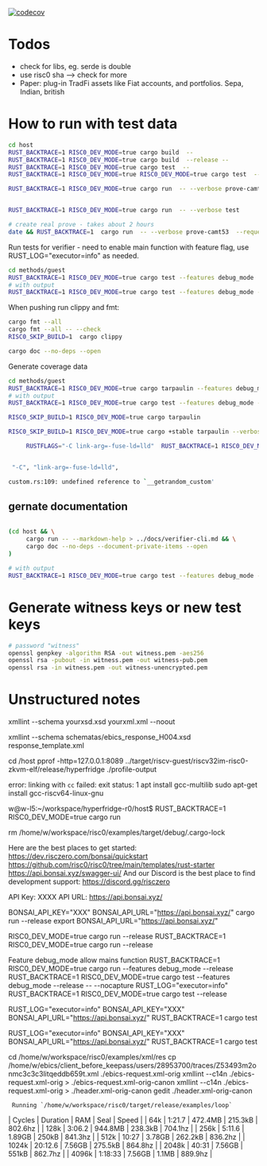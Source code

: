 [![codecov](https://codecov.io/gh/element36-io/hyperfridge-r0/graph/badge.svg?token=JNQZL1G2OM)](https://codecov.io/gh/element36-io/hyperfridge-r0)

# Todos

- check for libs, eg. serde is double
- use risc0 sha --> check for more
- Paper: plug-in TradFi assets like Fiat accounts, and portfolios. Sepa, Indian, british

# How to run with test data

```bash
cd host
RUST_BACKTRACE=1 RISC0_DEV_MODE=true cargo build  -- 
RUST_BACKTRACE=1 RISC0_DEV_MODE=true cargo build  --release -- 
RUST_BACKTRACE=1 RISC0_DEV_MODE=true cargo test  --
RUST_BACKTRACE=1 RISC0_DEV_MODE=true RISC0_DEV_MODE=true cargo test  -- --nocapture

RUST_BACKTRACE=1 RISC0_DEV_MODE=true cargo run  -- --verbose prove-camt53  --request="../data/test/test.xml" --bankkey ../data/pub_bank.pem --clientkey ../data/client.pem --witnesskey ../data/pub_witness.pem --clientiban CH4308307000289537312


RUST_BACKTRACE=1 RISC0_DEV_MODE=true cargo run  -- --verbose test 

# create real prove - takes about 2 hours
date && RUST_BACKTRACE=1  cargo run  -- --verbose prove-camt53  --request="../data/test/test.xml" --bankkey ../data/pub_bank.pem --clientkey ../data/client.pem --witnesskey ../data/pub_witness.pem --clientiban CH4308307000289537312 > "create-receipt-$(date).log" && date

```


Run tests for verifier - need to enable main function with feature flag, use RUST_LOG="executor=info" as needed.  

```bash
cd methods/guest
RUST_BACKTRACE=1 RISC0_DEV_MODE=true cargo test --features debug_mode
# with output 
RUST_BACKTRACE=1 RISC0_DEV_MODE=true cargo test --features debug_mode -- --nocapture
```

When pushing run clippy and fmt: 

```bash
cargo fmt --all
cargo fmt --all -- --check
RISC0_SKIP_BUILD=1  cargo clippy

cargo doc --no-deps --open
```

Generate coverage data

```bash
cd methods/guest
RUST_BACKTRACE=1 RISC0_DEV_MODE=true cargo tarpaulin --features debug_mode 
# with output 
RUST_BACKTRACE=1 RISC0_DEV_MODE=true cargo test --features debug_mode -- --nocapture

RISC0_SKIP_BUILD=1 RISC0_DEV_MODE=true cargo tarpaulin 

RISC0_SKIP_BUILD=1 RISC0_DEV_MODE=true cargo +stable tarpaulin --verbose --all-features --workspace --timeout 600 --out xml

     RUSTFLAGS="-C link-arg=-fuse-ld=lld"  RUST_BACKTRACE=1 RISC0_DEV_MODE=true cargo tarpaulin --packages=hyperfridge --skip-clean  --features debug_mode


 "-C", "link-arg=-fuse-ld=lld",

custom.rs:109: undefined reference to `__getrandom_custom'

```

## gernate documentation

```bash

(cd host && \
     cargo run -- --markdown-help > ../docs/verifier-cli.md && \
     cargo doc --no-deps --document-private-items --open
)

# with output 
RUST_BACKTRACE=1 RISC0_DEV_MODE=true cargo test --features debug_mode -- --nocapture
```

# Generate witness keys or new test keys

```bash
# password "witness"
openssl genpkey -algorithm RSA -out witness.pem -aes256
openssl rsa -pubout -in witness.pem -out witness-pub.pem
openssl rsa -in witness.pem -out witness-unencrypted.pem
```

# Unstructured notes

xmllint --schema yourxsd.xsd yourxml.xml --noout

xmllint --schema schematas/ebics_response_H004.xsd response_template.xml


cd /host
pprof -http=127.0.0.1:8089 ../target/riscv-guest/riscv32im-risc0-zkvm-elf/release/hyperfridge ./profile-output 

error: linking with `cc` failed: exit status: 1 
apt install gcc-multilib
sudo apt-get install gcc-riscv64-linux-gnu

w@w-l5:~/workspace/hyperfridge-r0/host$ RUST_BACKTRACE=1 RISC0_DEV_MODE=true cargo run

rm /home/w/workspace/risc0/examples/target/debug/.cargo-lock

Here are the best places to get started:
https://dev.risczero.com/bonsai/quickstart
https://github.com/risc0/risc0/tree/main/templates/rust-starter
https://api.bonsai.xyz/swagger-ui/
And our Discord is the best place to find development support:
https://discord.gg/risczero 

API Key: XXXX
API URL: https://api.bonsai.xyz/

BONSAI_API_KEY="XXX" BONSAI_API_URL="https://api.bonsai.xyz/" cargo run --release
export BONSAI_API_URL="https://api.bonsai.xyz/"

RISC0_DEV_MODE=true cargo run --release
RUST_BACKTRACE=1 RISC0_DEV_MODE=true cargo run  --release

Feature debug_mode allow mains function
RUST_BACKTRACE=1 RISC0_DEV_MODE=true cargo run  --features debug_mode --release
RUST_BACKTRACE=1 RISC0_DEV_MODE=true cargo test --features debug_mode --release -- --nocapture
RUST_LOG="executor=info" RUST_BACKTRACE=1 RISC0_DEV_MODE=true cargo test  --release

RUST_LOG="executor=info"   BONSAI_API_KEY="XXX" BONSAI_API_URL="https://api.bonsai.xyz/" RUST_BACKTRACE=1 cargo test

RUST_LOG="executor=info"   BONSAI_API_KEY="XXX" BONSAI_API_URL="https://api.bonsai.xyz/" RUST_BACKTRACE=1 cargo test

cd /home/w/workspace/risc0/examples/xml/res
cp /home/w/ebics/client_before_keepass/users/28953700/traces/Z53493m2onmc3c3c3litqeddb659t.xml ./ebics-request.xml-orig
xmllint --c14n ./ebics-request.xml-orig > ./ebics-request.xml-orig-canon
xmllint --c14n ./ebics-request.xml-orig > ./header.xml-orig-canon
gedit ./header.xml-orig-canon


     Running `/home/w/workspace/risc0/target/release/examples/loop`
|     Cycles |   Duration |        RAM |       Seal |      Speed |
|        64k |     1:21.7 |    472.4MB |    215.3kB |    802.6hz |
|       128k |     3:06.2 |    944.8MB |    238.3kB |    704.1hz |
|       256k |     5:11.6 |     1.89GB |      250kB |    841.3hz |
|       512k |      10:27 |     3.78GB |    262.2kB |    836.2hz |
|      1024k |    20:12.6 |     7.56GB |    275.5kB |    864.8hz |
|      2048k |      40:31 |     7.56GB |      551kB |    862.7hz |
|      4096k |    1:18:33 |     7.56GB |      1.1MB |    889.9hz |
